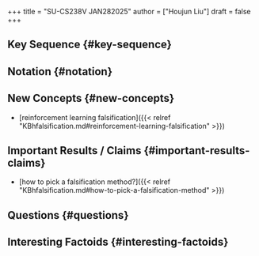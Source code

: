 +++
title = "SU-CS238V JAN282025"
author = ["Houjun Liu"]
draft = false
+++

## Key Sequence {#key-sequence}


## Notation {#notation}


## New Concepts {#new-concepts}

-   [reinforcement learning falsification]({{< relref "KBhfalsification.md#reinforcement-learning-falsification" >}})


## Important Results / Claims {#important-results-claims}

-   [how to pick a falsification method?]({{< relref "KBhfalsification.md#how-to-pick-a-falsification-method" >}})


## Questions {#questions}


## Interesting Factoids {#interesting-factoids}
